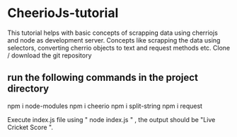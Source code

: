 # CheerioJs-tutorial
This tutorial helps with basic concepts of scrapping data using cherriojs and node as development server. Concepts like scrapping the data using selectors, converting cherrio objects to text and request methods etc.
 Clone / download the git repository
## run the following commands in the project directory
 npm i node-modules
 npm i cheerio
 npm i split-string
 npm i request
 
Execute index.js file using " node index.js " , the output should be "Live Cricket Score ".
